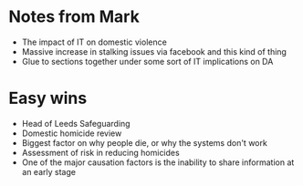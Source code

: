 

# Notes from Mark
- The impact of IT on domestic violence
- Massive increase in stalking issues via facebook and this kind of thing
- Glue to sections together under some sort of IT implications on DA

# Easy wins
- Head of Leeds Safeguarding
- Domestic homicide review
- Biggest factor on why people die, or why the systems don't work
- Assessment of risk in reducing homicides
- One of the major causation factors is the inability to share information at an early stage